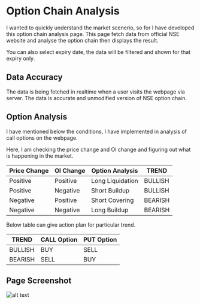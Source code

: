 # Option Chain Analysis

I wanted to quickly understand the market scenerio, so for I have developed this option chain analysis page. This page fetch data from official NSE website and analyse the option chain then displays the result. 

You can also select expiry date, the data will be filtered and shown for that expiry only.

## Data Accuracy

The data is being fetched in realtime when a user visits the webpage via server. The data is accurate and unmodified version of NSE option chain. 

## Option Analysis

I have mentioned below the conditions, I have implemented in analysis of call options on the webpage. 

Here, I am checking the price change and OI change and figuring out what is happening in the market. 

| Price Change | OI Change | Option Analysis | TREND |
|--|--|--|--|
| Positive | Positive | Long Liquidation | BULLISH |
| Positive | Negative | Short Buildup | BULLISH |
| Negative | Positive | Short Covering | BEARISH |
| Negative | Negative | Long Buildup | BEARISH |

Below table can give action plan for particular trend.

| TREND | CALL Option | PUT Option |
|--|--|--|
| BULLISH | BUY | SELL |
| BEARISH | SELL | BUY |


## Page Screenshot

![alt text](https://raw.githubusercontent.com/aadityatamrakar/option_chain_analysis/master/screencapture-niftychain-herokuapp-2019-11-18-21_44_16.png)